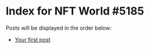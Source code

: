 # Index for NFT World #5185
Posts will be displayed in the order below:

- [Your first post](./001-first.md)

